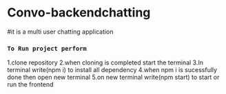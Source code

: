 # Convo-backendchatting
#it is a multi user chatting application 

### `To Run project perform`
1.clone repository
2.when cloning is completed start the terminal
3.In terminal write(npm i) to install all dependency
4.when npm i is sucessfully done then open new terminal 
5.on new terminal write(npm start) to start or run the frontend
